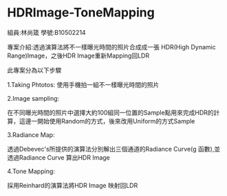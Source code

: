 # HDRImage-ToneMapping

組員:林尚箴  學號:B10502214

專案介紹:透過演算法將不一樣曝光時間的照片合成成一張 HDR(High Dynamic Range)Image，之後HDR Image重新Mapping回LDR

此專案分為以下步驟

1.Taking Phtotos:
使用手機拍一組不一樣曝光時間的照片

2.Image sampling:

在不同曝光時間的照片中選擇大約100組同一位置的Sample點用來完成HDR的計算，這邊一開始使用Random的方式，後來改用Uniform的方式Sample

3.Radiance Map:

透過Debevec's所提供的演算法分別解出三個通道的Radiance Curve(g 函數),並透過Radiance Curve 算出HDR Image

4.Tone Mapping:

採用Reinhard的演算法將HDR Image 映射回LDR
